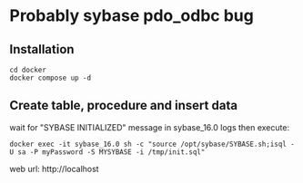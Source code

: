 # Probably sybase pdo_odbc bug

## Installation

```shell
cd docker
docker compose up -d
```

## Create table, procedure and insert data 
wait for "SYBASE INITIALIZED" message in sybase_16.0 logs then execute:
```shell
docker exec -it sybase_16.0 sh -c "source /opt/sybase/SYBASE.sh;isql -U sa -P myPassword -S MYSYBASE -i /tmp/init.sql"
```

web url: http://localhost
